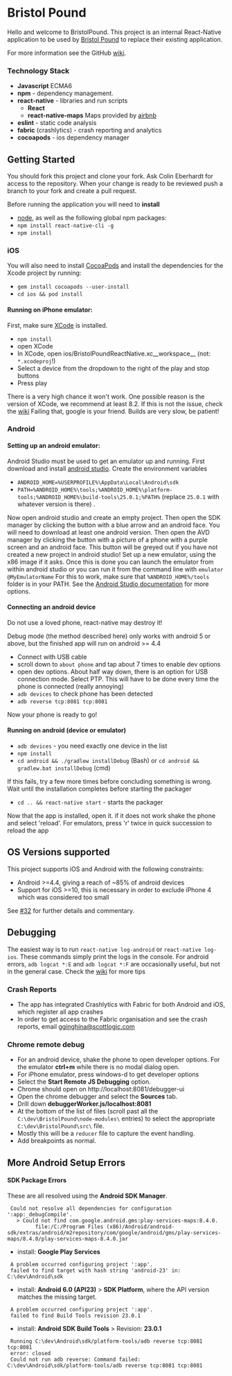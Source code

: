# Bristol Pound
Hello and welcome to BristolPound. This project is an internal React-Native application to be used by [Bristol Pound](http://bristolpound.org/) to replace their existing application.

For more information see the GitHub [wiki](https://github.com/ScottLogic/BristolPound/wiki).

### Technology Stack ###
* __Javascript__ ECMA6
* __npm__ - dependency management.
* __react-native__ - libraries and run scripts
  * __React__
  * __react-native-maps__ Maps provided by [airbnb](https://github.com/airbnb/react-native-maps)
* __eslint__ - static code analysis
* __fabric__ (crashlytics) - crash reporting and analytics 
* __cocoapods__ - ios dependency manager

## Getting Started
You should fork this project and clone your fork. Ask Colin Eberhardt for access to the repository. When your change is ready to be reviewed push a branch to your fork and create a pull request.

Before running the application you will need to __install__
* [node](https://nodejs.org/en/download/), as well as the following global npm packages:
* `npm install react-native-cli -g`
* `npm install`

### iOS

You will also need to install [CocoaPods](https://guides.cocoapods.org/using/getting-started.html) and install the dependencies for the Xcode project by running:
* `gem install cocoapods --user-install`
* `cd ios && pod install`

#### Running on iPhone emulator:
First, make sure [XCode](https://itunes.apple.com/de/app/xcode/id497799835) is installed.
* `npm install`
* open XCode
* In XCode, open ios/BristolPoundReactNative.xc__workspace__ (not: `*.xcodeproj`!)
* Select a device from the dropdown to the right of the play and stop buttons
* Press play

There is a very high chance it won't work. One possible reason is the version of XCode, we recommend at least 8.2. If this is not the issue, check the [wiki](https://github.com/ScottLogic/BristolPound/wiki)
Failing that, google is your friend. Builds are very slow, be patient!

### Android
#### Setting up an android emulator:
Android Studio must be used to get an emulator up and running. First download and install [android studio](https://developer.android.com/studio/index.html).
Create the environment variables
* `ANDROID_HOME=%USERPROFILE%\AppData\Local\Android\sdk`
* `PATH=%ANDROID_HOME%\tools;%ANDROID_HOME%\platform-tools;%ANDROID_HOME%\build-tools\25.0.1;%PATH%` (replace `25.0.1` with whatever version is there) .

Now open android studio and create an empty project. Then open the SDK manager by clicking the button with a blue arrow and an android face. You will need to download at least one android version. Then open the AVD manager by clicking the button with a picture of a phone with a purple screen and an android face. This button will be greyed out if you have not created a new project in android studio! Set up a new emulator, using the x86 image if it asks. Once this is done you can launch the emulator from within android studio or you can run it from the command line with
`emulator @MyEmulatorName`
For this to work, make sure that `%ANDROID_HOME%/tools` folder is in your PATH.
See the  [Android Studio documentation](https://developer.android.com/studio/run/emulator-commandline.html) for more options.

#### Connecting an android device
Do not use a loved phone, react-native may destroy it!

Debug mode (the method described here) only works with android 5 or above, but the finished app will run on android >= 4.4
* Connect with USB cable
* scroll down to `about phone` and tap about 7 times to enable dev options
* open dev options. About half way down, there is an option for USB connection mode. Select PTP. This will have to be done every time the phone is connected (really annoying)
* `adb devices` to check phone has been detected
* `adb reverse tcp:8081 tcp:8081`

Now your phone is ready to go!

#### Running on android (device or emulator)
* `adb devices` - you need exactly one device in the list
* `npm install`
* `cd android && ./gradlew installDebug` (Bash) or `cd android && gradlew.bat installDebug` (cmd)

If this fails, try a few more times before concluding something is wrong. Wait until the installation completes before starting the packager
* `cd .. && react-native start` - starts the packager

Now that the app is installed, open it. if it does not work shake the phone and select 'reload'. For emulators, press 'r' twice in quick succession to reload the app

## OS Versions supported

This project supports iOS and Android with the following constraints:

 * Android >=4.4, giving a reach of ~85% of android devices
 * Support for iOS >=10, this is necessary in order to exclude iPhone 4 which was considered too small

See [#32]([https://github.com/ScottLogic/BristolPound/issues/32) for further details and commentary.

## Debugging
The easiest way is to run `react-native log-android` or `react-native log-ios`. These commands simply print the logs in the console. For android errors, `adb logcat *:E` and `adb logcat *:F` are occasionally useful, but not in the general case. Check the [wiki](https://github.com/ScottLogic/BristolPound/wiki) for more tips

### Crash Reports ###
* The app has integrated Crashlytics with Fabric for both Android and iOS, which register all app crashes 
* In order to get access to the Fabric organisation and see the crash reports, email gginghina@scottlogic.com 

### Chrome remote debug
* For an android device, shake the phone to open developer options. For the emulator __ctrl+m__ while there is no modal dialog open.
* For iPhone emulator, press windows-d to get developer options
* Select the __Start Remote JS Debugging__ option.
* Chrome should open on http://localhost:8081/debugger-ui
* Open the chrome debugger and select the __Sources__ tab.
* Drill down __debuggerWorker.js/localhost:8081__
* At the bottom of the list of files (scroll past all the `C:\dev\BristolPound\node-modules\` entries) to select the appropriate `C:\dev\BristolPound\src\` file.
* Mostly this will be a `reducer` file to capture the event handling.
* Add breakpoints as normal.

## More Android Setup Errors
#### SDK Package Errors ####
These are all resolved using the __Android SDK Manager__.
```
 Could not resolve all dependencies for configuration ':app:_debugCompile'.
   > Could not find com.google.android.gms:play-services-maps:8.4.0.
         file:/C:/Program Files (x86)/Android/android-sdk/extras/android/m2repository/com/google/android/gms/play-services-maps/8.4.0/play-services-maps-8.4.0.jar
```
* install: __Google Play Services__
```
 A problem occurred configuring project ':app'.
 failed to find target with hash string 'android-23' in: C:\dev\Android\sdk
```
* install: __Android 6.0 (API23)__ > __SDK Platform__, where the API version matches the missing target.
```
 A problem occurred configuring project ':app'.
 failed to find Build Tools revision 23.0.1
```
* install: __Android SDK Build Tools__ >  Revision: __23.0.1__
```
 Running C:\dev\Android\sdk/platform-tools/adb reverse tcp:8081 tcp:8081
 error: closed
 Could not run adb reverse: Command failed: C:\dev\Android\sdk/platform-tools/adb reverse tcp:8081 tcp:8081
```
